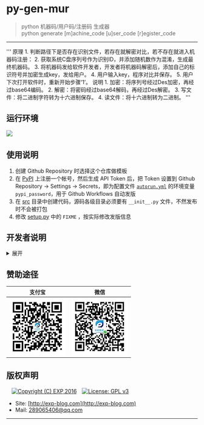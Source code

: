 # py-gen-mur

> python 机器码/用户码/注册码 生成器
<br/> python generate [m]achine_code [u]ser_code [r]egister_code

------

'''
原理
    1. 判断路径下是否存在识别文件，若存在就解密对比，若不存在就进入机器码注册：
    2. 获取系统C盘序列号作为识别ID，并添加随机数作为混淆，生成最终机器码。
    3. 将机器码发给软件开发者，开发者将机器码解密后，添加自己的标识符号并加密生成key，发给用户。
    4. 用户输入key，程序对比并保存。
    5. 用户下次打开软件时，重新开始步骤‘1’。
说明
    1. 加密：将序列号经过Des加密，再经过base64编码。
    2. 解密：将密码经过base64解码，再经过Des解密。
    3. 写文件：将二进制字符转为十六进制保存。
    4. 读文件：将十六进制转为二进制。
'''


## 运行环境

![](https://img.shields.io/badge/Python-3.8%2B-brightgreen.svg)


## 使用说明

1. 创建 Github Repository 时选择这个仓库做模板
2. 在 [PyPI](https://pypi.org/) 上注册一个帐号，然后生成 API Token 后，把 Token 设置到 Github Repository -> Settings -> Secrets，即为配置文件 [`autorun.yml`](./.github/workflows/autorun.yml) 的环境变量 `pypi_password`，用于 Github Workflows 自动发版
3. 在 [src](./src) 目录中创建代码，源码各级目录必须要有 `__init__.py` 文件，不然发布时不会被打包
4. 修改 [setup.py](./setup.py) 中的 `FIXME` ，按实际修改发版信息


## 开发者说明

<details>
<summary>展开</summary>
<br/>

### 手动打包项目

每次修改代码后，记得同步修改 [`setup.py`](setup.py) 下的版本号 `version='x.y.z'`。

```
# 构建用于发布到 PyPI 的压缩包
python setup.py sdist

# 本地安装（测试用）
pip install .\dist\xxxx-?.?.?.tar.gz

# 本地卸载
pip uninstall xxxx
```

### 手动发布项目

首先需要在 [PyPI](https://pypi.org/) 上注册一个帐号，并在本地用户根目录下创建文件 `~/.pypirc`（用于发布时验证用户身份），其内容如下：

```
[distutils]
index-servers=pypi

[pypi]
repository = https://upload.pypi.org/legacy/
username = <username>
password = <password>
```

其次安装 twine 并上传项目： 

```
# 首次发布需安装
pip install twine

# 发布项目， 若发布成功可在此查看 https://pypi.org/manage/projects/
twine upload dist/*
```

发布到 [PyPI](https://pypi.org/) 的项目名称必须是全局唯一的，即若其他用户已使用该项目名称，则无法发布（报错：`The user 'xxx' isn't allowed to upload to project 'yyy'.`）。此时只能修改 [`setup.py`](setup.py) 下的项目名称 `name`。


> 本项目已集成了 Github Workflows，每次推送更新到 master 即可自动打包并发布到 PyPI


### 关于测试

详见 [单元测试说明](tests)


### 参考资料

- [python package 开发指引](https://packaging.python.org/#python-packaging-user-guide)
- [python package 示例代码](https://github.com/pypa/sampleproject)

</details>

## 赞助途径

| 支付宝 | 微信 |
|:---:|:---:|
| ![](imgs/donate-alipay.png) | ![](imgs/donate-wechat.png) |


## 版权声明

　[![Copyright (C) EXP,2016](https://img.shields.io/badge/Copyright%20(C)-EXP%202016-blue.svg)](http://exp-blog.com)　[![License: GPL v3](https://img.shields.io/badge/License-GPL%20v3-blue.svg)](https://www.gnu.org/licenses/gpl-3.0)

- Site: [http://exp-blog.com](http://exp-blog.com) 
- Mail: <a href="mailto:289065406@qq.com?subject=[EXP's Github]%20Your%20Question%20（请写下您的疑问）&amp;body=What%20can%20I%20help%20you?%20（需要我提供什么帮助吗？）">289065406@qq.com</a>


------

